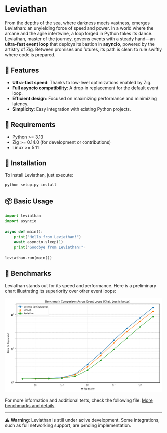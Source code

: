 # Leviathan

From the depths of the sea, where darkness meets vastness, emerges Leviathan: an unyielding force of speed and power. In a world where the arcane and the agile intertwine, a loop forged in Python takes its dance. Leviathan, master of the journey, governs events with a steady hand—an **ultra-fast event loop** that deploys its bastion in **asyncio**, powered by the artistry of Zig. Between promises and futures, its path is clear: to rule swiftly where code is prepared.

## 🚀 Features

- **Ultra-fast speed**: Thanks to low-level optimizations enabled by Zig.
- **Full asyncio compatibility**: A drop-in replacement for the default event loop.
- **Efficient design**: Focused on maximizing performance and minimizing latency.
- **Simplicity**: Easy integration with existing Python projects.

## 📜 Requirements

- Python >= 3.13
- Zig >= 0.14.0 (for development or contributions)
- Linux >= 5.11

## 🔧 Installation

To install Leviathan, just execute:

```bash
python setup.py install
```

## 📦 Basic Usage

```python
import leviathan
import asyncio

async def main():
    print("Hello from Leviathan!")
    await asyncio.sleep(1)
    print("Goodbye from Leviathan!")

leviathan.run(main())
```

## 🧪 Benchmarks

Leviathan stands out for its speed and performance. Here is a preliminary chart illustrating its superiority over other event loops:

![Performance Benchmark](benchmark_results/chat.png)

For more information and additional tests, check the following file: [More benchmarks and details](BENCHMARK.md).

---

⚠️ **Warning**: Leviathan is still under active development. Some integrations, such as full networking support, are pending implementation.

